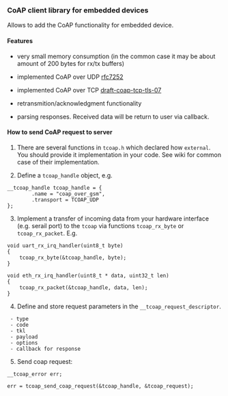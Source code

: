 ### CoAP client library for embedded devices

Allows to add the CoAP functionality for embedded device.

#### Features

- very small memory consumption (in the common case it may be about amount of 200 bytes for rx/tx buffers)

- implemented CoAP over UDP [rfc7252](https://tools.ietf.org/html/rfc7252)

- implemented CoAP over TCP [draft-coap-tcp-tls-07](https://tools.ietf.org/html/draft-ietf-core-coap-tcp-tls-07)

- retransmition/acknowledgment functionality

- parsing responses. Received data will be return to user via callback.


#### How to send CoAP request to server

1) There are several functions in `tcoap.h` which declared how `external`. You should provide it implementation in your code.
See wiki for common case of their implementation.


2) Define a `tcoap_handle` object, e.g.

```
__tcoap_handle tcoap_handle = {
        .name = "coap_over_gsm",
        .transport = TCOAP_UDP
};

```


3) Implement a transfer of incoming data from your hardware interface (e.g. serail port) to the `tcoap` via  functions `tcoap_rx_byte` or `tcoap_rx_packet`. E.g.

```
void uart_rx_irq_handler(uint8_t byte)
{
    tcoap_rx_byte(&tcoap_handle, byte);
}

void eth_rx_irq_handler(uint8_t * data, uint32_t len)
{
    tcoap_rx_packet(&tcoap_handle, data, len);
}

```


4) Define and store request parameters in the `__tcoap_request_descriptor`.

```
 - type
 - code
 - tkl
 - payload
 - options
 - callback for response

```

5) Send coap request:

```
__tcoap_error err;

err = tcoap_send_coap_request(&tcoap_handle, &tcoap_request);

```
